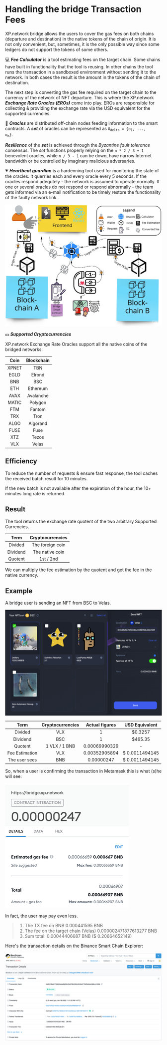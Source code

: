 # Handling the bridge Transaction Fees

XP.network bridge allows the users to cover the gas fees on both chains (departure and destination) in the native tokens of the chain of origin. It is not only convenient, but, sometimes, it is the only possible way since some ledgers do not support the tokens of some others.

:computer: ***_Fee Calculator_*** is a tool estimating fees on the target chain. Some chains have built in functionality that the tool is reusing. In other chains the tool runs the transaction in a sandboxed environment without sending it to the network. In both cases the result is the amount in the tokens of the chain of destination.

The next step is converting the gas fee required on the target chain to the currency of the  network of NFT departure. This is where the XP.network ***Exchange Rate Oracles (EROs)*** come into play. EROs are responsible for collecting & providing the exchange rate via the USD equivalent for the supported currencies.

:crystal_ball: ***_Oracles_*** are distributed off-chain nodes feeding information to the smart contracts. A ***set*** of oracles can be represented as <code>O<sub>delta</sub> = {o<sub>1</sub>, ..., o<sub>n</sub>}</code>.

***_Resilience_*** of the ***set*** is achieved through the *Byzantine fault tolerance* consensus. The *set* functions properly relying on the `n * 2 / 3 + 1` benevolent oracles, while `n / 3 - 1` can be down, have narrow Internet bandwidth or be controlled by imaginary malicious adversaries.

:heartpulse: ***_Heartbeat guardian_*** is a hardenning tool used for monitoring the state of the oracles. It querries each and every oracle every 5 seconds. If the oracles respond adequtely - the network is assumed to operate normally. If one or several oracles do not respond or respond abnormally - the team gets informed via an e-mail notification to be timely restore the functionality of the faulty network link.

![TX Fees Scheme](assets/TX%20Fees.jpg)

:dollar: ***_Supported Cryptocurrencies_***

XP.network Exchange Rate Oracles support all the native coins of the bridged networks:

| Coin | Blockchain |
|:-:|:-:|
|XPNET|TBN |
|EGLD|Elrond|
|BNB|BSC|
|ETH|Ethereum|
|AVAX|Avalanche|
|MATIC|Polygon |
|FTM|Fantom |
|TRX|Tron |
|ALGO|Algorand |
|FUSE|Fuse |
|XTZ|Tezos |
|VLX|Velas |

## Efficiency

To reduce the number of requests & ensure fast response, the tool caches the received batch result for 10 minutes.

If the new batch is not available after the expiration of the hour, the 10+ minutes long rate is returned.

## Result

The tool returns the exchange rate quotent of the two arbitrary Supported Currencies.

| Term | Cryptocurrencies |
|:-:|:-:|
| Divided | The foreign coin |
| Dividend | The native coin |
| Quotent | 1st / 2nd |

We can multiply the fee estimation by the quotent and get the fee in the native currency.

## Example

A bridge user is sending an NFT from BSC to Velas. 

![Bridge NFTs View](assets/3.png)

| Term | Cryptocurrencies | Actual figures | USD Equivalent |
|:-:|:-:|:-:|:-:|
| Divided | VLX | 1 | $0.3257 |
| Dividend | BSC | 1 | $465.35 |
| Quotent |  1 VLX /  1 BNB | 0.00069990329 | - |
| Fee Estimation | VLX | 0.00352905894 | $ 0.0011494145 |
| The user sees | BNB | 0.00000247 | $ 0.0011494145 |

So, when a user is confirming the transaction in Metamask this is what (s)he will see:

![Metamask View](assets/4.png)

In fact, the user may pay even less. 
> 1. The TX fee on BNB 0.000441595 BNB
> 2. The fee on the target chain (Velas) 0.000002471877613277 BNB 
> 3. Sum total: 0.00044406687 BNB ($ 0.20664652149)

Here's the transaction details on the Binance Smart Chain Explorer:

![Fees on BSC](assets/5.png)
